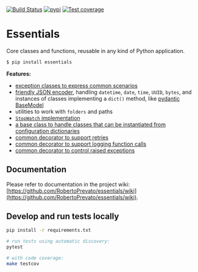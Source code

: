 [![Build Status](https://dev.azure.com/robertoprevato/Nest/_apis/build/status/RobertoPrevato.essentials?branchName=master)](https://dev.azure.com/robertoprevato/Nest/_build/latest?definitionId=28&branchName=master) [![pypi](https://img.shields.io/pypi/v/essentials.svg?color=blue)](https://pypi.org/project/essentials/) [![Test coverage](https://img.shields.io/azure-devops/coverage/robertoprevato/Nest/28.svg)](https://dev.azure.com/robertoprevato/Nest/_build?definitionId=28)

# Essentials
Core classes and functions, reusable in any kind of Python application.

```bash
$ pip install essentials
```

**Features:**
* [exception classes to express common scenarios](https://github.com/RobertoPrevato/essentials/wiki/Common-exceptions)
* [friendly JSON encoder](https://github.com/RobertoPrevato/essentials/wiki/User-friendly-JSON-dumps), handling `datetime`, `date`, `time`, `UUID`, `bytes`, and instances of classes implementing a `dict()` method, like [pydantic BaseModel](https://pydantic-docs.helpmanual.io)
* utilities to work with `folders` and paths
* [`StopWatch` implementation](https://github.com/RobertoPrevato/essentials/wiki/StopWatch-implementation)
* [a base class to handle classes that can be instantiated from configuration dictionaries](https://github.com/RobertoPrevato/essentials/wiki/Registry)
* [common decorator to support retries](https://github.com/RobertoPrevato/essentials/wiki/Retry-decorator)
* [common decorator to support logging function calls](https://github.com/RobertoPrevato/essentials/wiki/Logs-decorator)
* [common decorator to control raised exceptions](https://github.com/RobertoPrevato/essentials/wiki/Exception-handle-decorator)

## Documentation
Please refer to documentation in the project wiki: [https://github.com/RobertoPrevato/essentials/wiki](https://github.com/RobertoPrevato/essentials/wiki).

## Develop and run tests locally
```bash
pip install -r requirements.txt

# run tests using automatic discovery:
pytest

# with code coverage:
make testcov
```
